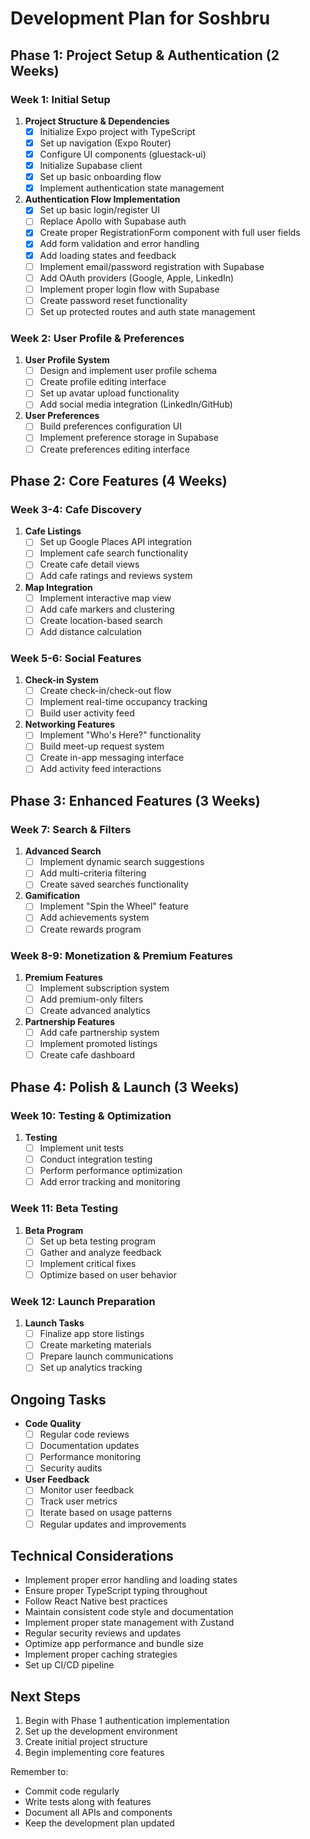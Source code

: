 # Development Plan for Soshbru

## Phase 1: Project Setup & Authentication (2 Weeks)

### Week 1: Initial Setup
1. **Project Structure & Dependencies**
   - [x] Initialize Expo project with TypeScript
   - [x] Set up navigation (Expo Router)
   - [x] Configure UI components (gluestack-ui)
   - [x] Initialize Supabase client
   - [x] Set up basic onboarding flow
   - [x] Implement authentication state management

2. **Authentication Flow Implementation**
   - [x] Set up basic login/register UI
   - [ ] Replace Apollo with Supabase auth
   - [x] Create proper RegistrationForm component with full user fields
   - [x] Add form validation and error handling
   - [x] Add loading states and feedback
   - [ ] Implement email/password registration with Supabase
   - [ ] Add OAuth providers (Google, Apple, LinkedIn)
   - [ ] Implement proper login flow with Supabase
   - [ ] Create password reset functionality
   - [ ] Set up protected routes and auth state management

### Week 2: User Profile & Preferences
1. **User Profile System**
   - [ ] Design and implement user profile schema
   - [ ] Create profile editing interface
   - [ ] Set up avatar upload functionality
   - [ ] Add social media integration (LinkedIn/GitHub)

2. **User Preferences**
   - [ ] Build preferences configuration UI
   - [ ] Implement preference storage in Supabase
   - [ ] Create preferences editing interface

## Phase 2: Core Features (4 Weeks)

### Week 3-4: Cafe Discovery
1. **Cafe Listings**
   - [ ] Set up Google Places API integration
   - [ ] Implement cafe search functionality
   - [ ] Create cafe detail views
   - [ ] Add cafe ratings and reviews system

2. **Map Integration**
   - [ ] Implement interactive map view
   - [ ] Add cafe markers and clustering
   - [ ] Create location-based search
   - [ ] Add distance calculation

### Week 5-6: Social Features
1. **Check-in System**
   - [ ] Create check-in/check-out flow
   - [ ] Implement real-time occupancy tracking
   - [ ] Build user activity feed

2. **Networking Features**
   - [ ] Implement "Who's Here?" functionality
   - [ ] Build meet-up request system
   - [ ] Create in-app messaging interface
   - [ ] Add activity feed interactions

## Phase 3: Enhanced Features (3 Weeks)

### Week 7: Search & Filters
1. **Advanced Search**
   - [ ] Implement dynamic search suggestions
   - [ ] Add multi-criteria filtering
   - [ ] Create saved searches functionality

2. **Gamification**
   - [ ] Implement "Spin the Wheel" feature
   - [ ] Add achievements system
   - [ ] Create rewards program

### Week 8-9: Monetization & Premium Features
1. **Premium Features**
   - [ ] Implement subscription system
   - [ ] Add premium-only filters
   - [ ] Create advanced analytics

2. **Partnership Features**
   - [ ] Add cafe partnership system
   - [ ] Implement promoted listings
   - [ ] Create cafe dashboard

## Phase 4: Polish & Launch (3 Weeks)

### Week 10: Testing & Optimization
1. **Testing**
   - [ ] Implement unit tests
   - [ ] Conduct integration testing
   - [ ] Perform performance optimization
   - [ ] Add error tracking and monitoring

### Week 11: Beta Testing
1. **Beta Program**
   - [ ] Set up beta testing program
   - [ ] Gather and analyze feedback
   - [ ] Implement critical fixes
   - [ ] Optimize based on user behavior

### Week 12: Launch Preparation
1. **Launch Tasks**
   - [ ] Finalize app store listings
   - [ ] Create marketing materials
   - [ ] Prepare launch communications
   - [ ] Set up analytics tracking

## Ongoing Tasks
- **Code Quality**
  - [ ] Regular code reviews
  - [ ] Documentation updates
  - [ ] Performance monitoring
  - [ ] Security audits

- **User Feedback**
  - [ ] Monitor user feedback
  - [ ] Track user metrics
  - [ ] Iterate based on usage patterns
  - [ ] Regular updates and improvements

## Technical Considerations
- Implement proper error handling and loading states
- Ensure proper TypeScript typing throughout
- Follow React Native best practices
- Maintain consistent code style and documentation
- Implement proper state management with Zustand
- Regular security reviews and updates
- Optimize app performance and bundle size
- Implement proper caching strategies
- Set up CI/CD pipeline

## Next Steps
1. Begin with Phase 1 authentication implementation
2. Set up the development environment
3. Create initial project structure
4. Begin implementing core features

Remember to:
- Commit code regularly
- Write tests along with features
- Document all APIs and components
- Keep the development plan updated